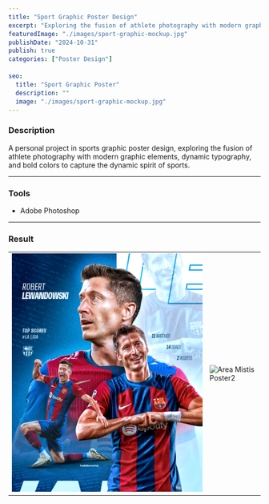 ```yaml
---
title: "Sport Graphic Poster Design"
excerpt: "Exploring the fusion of athlete photography with modern graphic elements, dynamic typography..."
featuredImage: "./images/sport-graphic-mockup.jpg"
publishDate: "2024-10-31"
publish: true
categories: ["Poster Design"]

seo:
  title: "Sport Graphic Poster"
  description: ""
  image: "./images/sport-graphic-mockup.jpg"
---
```


### Description
A personal project in sports graphic poster design, exploring the fusion of athlete photography with modern graphic elements, dynamic typography, and bold colors to capture the dynamic spirit of sports.

---

### Tools
- Adobe Photoshop

---

### Result
|          |          |
|----------|----------|
| ![Area Mistis Poster](./images/lewi-barca.png) | ![Area Mistis Poster2](/lewi-barca.gif) |